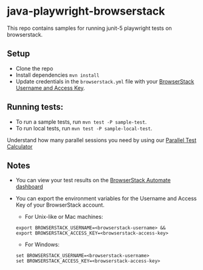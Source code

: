 #  java-playwright-browserstack
This repo contains samples for running junit-5 playwright tests on browserstack.

## Setup
* Clone the repo
* Install dependencies `mvn install`
* Update credentials in the `browserstack.yml` file with your [BrowserStack Username and Access Key](https://www.browserstack.com/accounts/settings).

## Running tests:
* To run a sample tests, run `mvn test -P sample-test`.
* To run local tests, run `mvn test -P sample-local-test`.

Understand how many parallel sessions you need by using our [Parallel Test Calculator](https://www.browserstack.com/automate/parallel-calculator?ref=github)

## Notes
* You can view your test results on the [BrowserStack Automate dashboard](https://www.browserstack.com/automate)
* You can export the environment variables for the Username and Access Key of your BrowserStack account.

  * For Unix-like or Mac machines:
  ```
  export BROWSERSTACK_USERNAME=<browserstack-username> &&
  export BROWSERSTACK_ACCESS_KEY=<browserstack-access-key>
  ```
  
  * For Windows:
  ```
  set BROWSERSTACK_USERNAME=<browserstack-username>
  set BROWSERSTACK_ACCESS_KEY=<browserstack-access-key>
  ```
